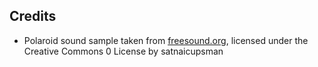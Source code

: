 ## Credits

- Polaroid sound sample taken from
  [freesound.org](http://freesound.org/people/satanicupsman/sounds/345906/),
  licensed under the Creative Commons 0 License by satnaicupsman
